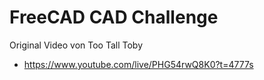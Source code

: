 # FreeCAD CAD Challenge

Original Video von Too Tall Toby

- https://www.youtube.com/live/PHG54rwQ8K0?t=4777s

